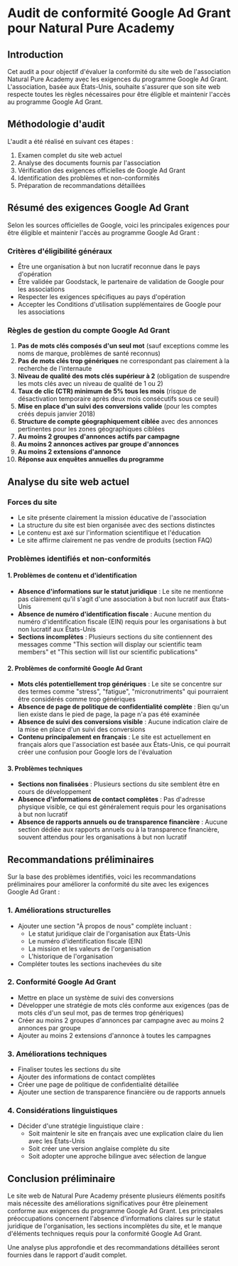 # Audit de conformité Google Ad Grant pour Natural Pure Academy

## Introduction

Cet audit a pour objectif d'évaluer la conformité du site web de l'association Natural Pure Academy avec les exigences du programme Google Ad Grant. L'association, basée aux États-Unis, souhaite s'assurer que son site web respecte toutes les règles nécessaires pour être éligible et maintenir l'accès au programme Google Ad Grant.

## Méthodologie d'audit

L'audit a été réalisé en suivant ces étapes :
1. Examen complet du site web actuel
2. Analyse des documents fournis par l'association
3. Vérification des exigences officielles de Google Ad Grant
4. Identification des problèmes et non-conformités
5. Préparation de recommandations détaillées

## Résumé des exigences Google Ad Grant

Selon les sources officielles de Google, voici les principales exigences pour être éligible et maintenir l'accès au programme Google Ad Grant :

### Critères d'éligibilité généraux
- Être une organisation à but non lucratif reconnue dans le pays d'opération
- Être validée par Goodstack, le partenaire de validation de Google pour les associations
- Respecter les exigences spécifiques au pays d'opération
- Accepter les Conditions d'utilisation supplémentaires de Google pour les associations

### Règles de gestion du compte Google Ad Grant
1. **Pas de mots clés composés d'un seul mot** (sauf exceptions comme les noms de marque, problèmes de santé reconnus)
2. **Pas de mots clés trop génériques** ne correspondant pas clairement à la recherche de l'internaute
3. **Niveau de qualité des mots clés supérieur à 2** (obligation de suspendre les mots clés avec un niveau de qualité de 1 ou 2)
4. **Taux de clic (CTR) minimum de 5% tous les mois** (risque de désactivation temporaire après deux mois consécutifs sous ce seuil)
5. **Mise en place d'un suivi des conversions valide** (pour les comptes créés depuis janvier 2018)
6. **Structure de compte géographiquement ciblée** avec des annonces pertinentes pour les zones géographiques ciblées
7. **Au moins 2 groupes d'annonces actifs par campagne**
8. **Au moins 2 annonces actives par groupe d'annonces**
9. **Au moins 2 extensions d'annonce**
10. **Réponse aux enquêtes annuelles du programme**

## Analyse du site web actuel

### Forces du site
- Le site présente clairement la mission éducative de l'association
- La structure du site est bien organisée avec des sections distinctes
- Le contenu est axé sur l'information scientifique et l'éducation
- Le site affirme clairement ne pas vendre de produits (section FAQ)

### Problèmes identifiés et non-conformités

#### 1. Problèmes de contenu et d'identification
- **Absence d'informations sur le statut juridique** : Le site ne mentionne pas clairement qu'il s'agit d'une association à but non lucratif aux États-Unis
- **Absence de numéro d'identification fiscale** : Aucune mention du numéro d'identification fiscale (EIN) requis pour les organisations à but non lucratif aux États-Unis
- **Sections incomplètes** : Plusieurs sections du site contiennent des messages comme "This section will display our scientific team members" et "This section will list our scientific publications"

#### 2. Problèmes de conformité Google Ad Grant
- **Mots clés potentiellement trop génériques** : Le site se concentre sur des termes comme "stress", "fatigue", "micronutriments" qui pourraient être considérés comme trop génériques
- **Absence de page de politique de confidentialité complète** : Bien qu'un lien existe dans le pied de page, la page n'a pas été examinée
- **Absence de suivi des conversions visible** : Aucune indication claire de la mise en place d'un suivi des conversions
- **Contenu principalement en français** : Le site est actuellement en français alors que l'association est basée aux États-Unis, ce qui pourrait créer une confusion pour Google lors de l'évaluation

#### 3. Problèmes techniques
- **Sections non finalisées** : Plusieurs sections du site semblent être en cours de développement
- **Absence d'informations de contact complètes** : Pas d'adresse physique visible, ce qui est généralement requis pour les organisations à but non lucratif
- **Absence de rapports annuels ou de transparence financière** : Aucune section dédiée aux rapports annuels ou à la transparence financière, souvent attendus pour les organisations à but non lucratif

## Recommandations préliminaires

Sur la base des problèmes identifiés, voici les recommandations préliminaires pour améliorer la conformité du site avec les exigences Google Ad Grant :

### 1. Améliorations structurelles
- Ajouter une section "À propos de nous" complète incluant :
  - Le statut juridique clair de l'organisation aux États-Unis
  - Le numéro d'identification fiscale (EIN)
  - La mission et les valeurs de l'organisation
  - L'historique de l'organisation
- Compléter toutes les sections inachevées du site

### 2. Conformité Google Ad Grant
- Mettre en place un système de suivi des conversions
- Développer une stratégie de mots clés conforme aux exigences (pas de mots clés d'un seul mot, pas de termes trop génériques)
- Créer au moins 2 groupes d'annonces par campagne avec au moins 2 annonces par groupe
- Ajouter au moins 2 extensions d'annonce à toutes les campagnes

### 3. Améliorations techniques
- Finaliser toutes les sections du site
- Ajouter des informations de contact complètes
- Créer une page de politique de confidentialité détaillée
- Ajouter une section de transparence financière ou de rapports annuels

### 4. Considérations linguistiques
- Décider d'une stratégie linguistique claire :
  - Soit maintenir le site en français avec une explication claire du lien avec les États-Unis
  - Soit créer une version anglaise complète du site
  - Soit adopter une approche bilingue avec sélection de langue

## Conclusion préliminaire

Le site web de Natural Pure Academy présente plusieurs éléments positifs mais nécessite des améliorations significatives pour être pleinement conforme aux exigences du programme Google Ad Grant. Les principales préoccupations concernent l'absence d'informations claires sur le statut juridique de l'organisation, les sections incomplètes du site, et le manque d'éléments techniques requis pour la conformité Google Ad Grant.

Une analyse plus approfondie et des recommandations détaillées seront fournies dans le rapport d'audit complet.
